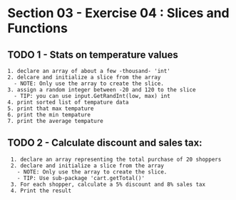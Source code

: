 # Section 03 - Exercise 04 : Slices and Functions

## TODO 1 - Stats on temperature values
    1. declare an array of about a few -thousand- 'int'
    2. delcare and initialize a slice from the array
      - NOTE: Only use the array to create the slice.
    3. assign a random integer between -20 and 120 to the slice
      - TIP: you can use input.GetRandInt(low, max) int
    4. print sorted list of tempature data
    5. print that max tempature
    6. print the min tempature
    7. print the average tempature

## TODO 2 - Calculate discount and sales tax:
     1. declare an array representing the total purchase of 20 shoppers
     2. declare and initialize a slice from the array
       - NOTE: Only use the array to create the slice.
       - TIP: Use sub-package 'cart.getTotal()'
     3. For each shopper, calculate a 5% discount and 8% sales tax
     4. Print the result